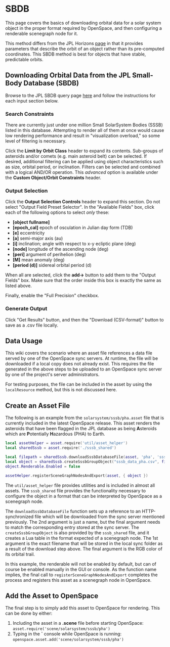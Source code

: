 # SBDB
This page covers the basics of downloading orbital data for a solar system object in the proper format required by OpenSpace, and then configuring a renderable scenegraph node for it.

This method differs from the JPL Horizons [page](horizons-web) in that it provides parameters that describe the orbit of an object rather than its pre-computed coordinates. This SBDB method is best for objects that have stable, predictable orbits.


## Downloading Orbital Data from the JPL Small-Body Database (SBDB)
Browse to the JPL SBDB query page [here](https://ssd.jpl.nasa.gov/tools/sbdb_query.html) and follow the instructions for each input section below.

### Search Constraints
There are currently just under one million Small SolarSystem Bodies (SSSB) listed in this database. Attempting to render all of them at once would cause low rendering performance and result in "visualization overload," so some level of filtering is necessary.

Click the **Limit by Orbit Class** header to expand its contents. Sub-groups of asteroids and/or comets (e.g. main asteroid belt) can be selected. If desired, additional filtering can be applied using object characteristics such as size, orbital period, or inclination. Filters can be selected and combined with a logical AND/OR operation. This _advanced_ option is available under the **Custom Object/Orbit Constraints** header.

### Output Selection
Click the **Output Selection Controls** header to expand this section. Do not select "Output Field Preset Selector". In the "Available Fields" box, click each of the following options to select _only_ these:
- **[object fullname]**
- **[epoch_cal]**  epoch of osculation in Julian day form (TDB)
- **[e]** eccentricity
- **[a]** semi-major axis (au)
- **[i]** inclination; angle with respect to x-y ecliptic plane (deg)
- **[node]** longitude of the ascending node (deg)
- **[peri]** argument of perihelion (deg)
- **[M]** mean anomaly (deg)
- **[period (d)]** sidereal orbital period (d)

When all are selected, click the **add->** button to add them to the "Output Fields" box. Make sure that the order inside this box is exactly the same as listed above.

Finally, enable the "Full Precision" checkbox.

### Generate Output
Click "Get Results" button, and then the "Download (CSV-format)" button to save as a .csv file locally.


## Data Usage
This wiki covers the scenario where an asset file references a data file served by one of the OpenSpace sync servers. At runtime, the file will be downloaded if a local copy does not already exist. This requires the file generated in the above steps to be uploaded to an OpenSpace sync server by one of the project's server administrators.

For testing purposes, the file can be included in the asset by using the `localResource` method, but this is not discussed here.


## Create an Asset File
The following is an example from the `solarsystem/sssb/pha.asset` file that is currently included in the latest OpenSpace release. This asset renders the asteroids that have been flagged in the JPL database as being **A**steroids which are **P**otentially **H**azardous (PHA) to Earth.

```lua
local assetHelper = asset.require('util/asset_helper')
local sharedSssb = asset.require('./sssb_shared')

local filepath = sharedSssb.downloadSssbDatabaseFile(asset, 'pha', 'sssb_data_pha')
local object = sharedSssb.createSssbGroupObject("sssb_data_pha.csv", filepath, { 0.75, 0.2, 0.2 })
object.Renderable.Enabled = false

assetHelper.registerSceneGraphNodesAndExport(asset, { object })
```

The `util/asset_helper` file provides utilities and is included in almost all assets. The `sssb_shared` file provides the functionality necessary to configure the object in a format that can be interpreted by OpenSpace as a scenegraph node.

The `downloadSssbDatabaseFile` function sets up a reference to an HTTP-synchronized file which will be downloaded from the sync server mentioned previously. The 2nd argument is just a name, but the final argument needs to match the corresponding entry stored at the sync server. The `createSssbGroupObject` is also provided by the `sssb_shared` file, and it creates a Lua table in the format expected of a scenegraph node. The 1st argument is the exact filename that will be stored in the local sync folder as a result of the download step above. The final argument is the RGB color of its orbital trail.

In this example, the renderable will not be enabled by default, but can of course be enabled manually in the GUI or console. As the function name implies, the final call to `registerSceneGraphNodesAndExport` completes the process and registers this asset as a scenegraph node in OpenSpace.

## Add the Asset to OpenSpace
The final step is to simply add this asset to OpenSpace for rendering. This can be done by either:
1. Including the asset in a **.scene** file before starting OpenSpace:
`asset.require('scene/solarsystem/sssb/pha')`
2. Typing in the **\`** console while OpenSpace is running:
`openspace.asset.add('scene/solarsystem/sssb/pha')`

